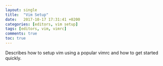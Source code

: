 ```yaml
---
layout: single
title:  "Vim Setup"
date:   2017-10-17 17:31:41 +0200
categories: [editors, vim setup]
tags: [editors, vim, vimrc]
comments: true
toc: true
---
```



Describes how to setup vim using a popular vimrc and how to get started quickly.

